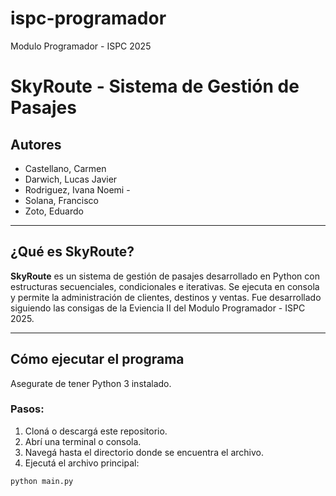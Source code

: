 # ispc-programador

Modulo Programador - ISPC 2025

# SkyRoute - Sistema de Gestión de Pasajes

## Autores

- Castellano, Carmen
- Darwich, Lucas Javier
- Rodriguez, Ivana Noemi -
- Solana, Francisco
- Zoto, Eduardo

---

## ¿Qué es SkyRoute?

**SkyRoute** es un sistema de gestión de pasajes desarrollado en Python con estructuras secuenciales, condicionales e iterativas. Se ejecuta en consola y permite la administración de clientes, destinos y ventas. Fue desarrollado siguiendo las consigas de la Eviencia II del Modulo Programador - ISPC 2025.

---

## Cómo ejecutar el programa

Asegurate de tener Python 3 instalado.

### Pasos:

1. Cloná o descargá este repositorio.
2. Abrí una terminal o consola.
3. Navegá hasta el directorio donde se encuentra el archivo.
4. Ejecutá el archivo principal:

```bash
python main.py
```
